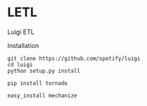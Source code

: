 LETL
====

Luigi ETL


Installation
```
git clone https://github.com/spotify/luigi
cd luigi
python setup.py install 

pip install tornado

easy_install mechanize
```